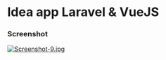 # Idea app Laravel & VueJS

### Screenshot

[![Screenshot-9.jpg](https://i.postimg.cc/C1vVrn1N/Screenshot-9.jpg)](https://postimg.cc/5YFG608Y)
